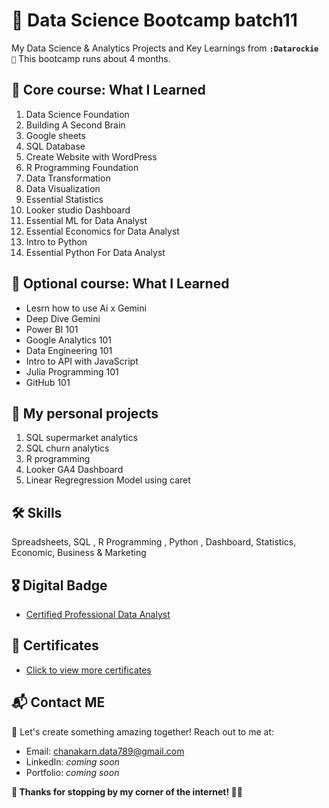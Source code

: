 # 🎄 Data Science Bootcamp batch11  
  My Data Science & Analytics Projects and Key Learnings from **`:Datarockie 🦉`**
  This bootcamp runs about 4 months.
## 🥇 Core course: What I Learned 

1. Data Science Foundation
2. Building A Second Brain
3. Google sheets
4. SQL Database
5. Create Website with WordPress
6. R Programming Foundation
7. Data Transformation
8. Data Visualization
9. Essential Statistics
10. Looker studio Dashboard
11. Essential ML for Data Analyst
12. Essential Economics for Data Analyst
13. Intro to Python
14. Essential Python For Data Analyst

## 🥪 Optional course:  What I Learned
- Lesrn how to use Ai x Gemini
- Deep Dive Gemini
- Power BI 101
- Google Analytics 101
- Data Engineering 101
- Intro to API with JavaScript
- Julia Programming 101
- GitHub 101

## 🍔 My personal projects

1. SQL supermarket analytics
2. SQL churn analytics
3. R programming
4. Looker GA4 Dashboard
5. Linear Regregression Model using caret

## 🛠 Skills
Spreadsheets, SQL , R Programming , Python , Dashboard, Statistics, Economic, Business & Marketing

## 🎖 Digital Badge
- [Certified Professional Data Analyst](https://api.badgr.io/public/assertions/zVGZaGrSQXiWZQasDTgkFQ?identity__email=chanakarn.data789%40gmail.com)

## 📜 Certificates
- [Click to view more certificates](https://github.com/BowlaSunsun/Certificate)

## 📬 Contact ME

🍫 Let's create something amazing together! Reach out to me at:

- Email: chanakarn.data789@gmail.com
- LinkedIn: *coming soon*
- Portfolio: *coming soon*

**💖 Thanks for stopping by my corner of the internet! 💫✨**
